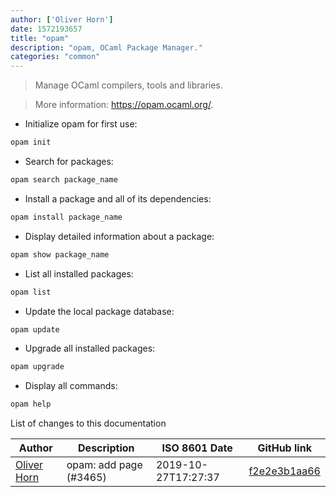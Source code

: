 ```yaml
---
author: ['Oliver Horn']
date: 1572193657
title: "opam"
description: "opam, OCaml Package Manager."
categories: "common"
---
```

> Manage OCaml compilers, tools and libraries.

> More information: <https://opam.ocaml.org/>.

- Initialize opam for first use:

```bash
opam init
```

- Search for packages:

```bash
opam search package_name
```

- Install a package and all of its dependencies:

```bash
opam install package_name
```

- Display detailed information about a package:

```bash
opam show package_name
```

- List all installed packages:

```bash
opam list
```

- Update the local package database:

```bash
opam update
```

- Upgrade all installed packages:

```bash
opam upgrade
```

- Display all commands:

```bash
opam help
```
List of changes to this documentation


Author | Description | ISO 8601 Date | GitHub link
------|-----|-----|-----
[Oliver Horn](mailto:oliver.horn@gmx.net) | opam: add page (#3465) | 2019-10-27T17:27:37 | [f2e2e3b1aa66](https://github.com/tldr-pages/tldr/commit/f2e2e3b1aa66dd3a1f3b2b09cb5c3a17d955fcb1)

